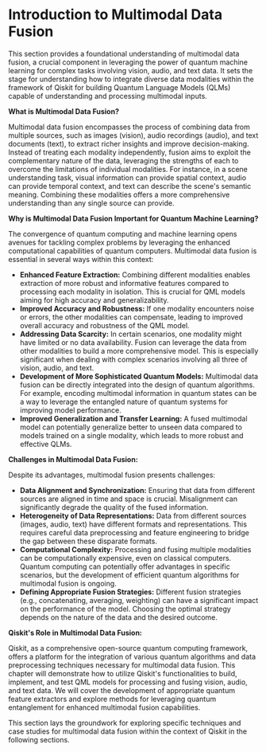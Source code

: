 # Introduction to Multimodal Data Fusion

This section provides a foundational understanding of multimodal data fusion, a crucial component in leveraging the power of quantum machine learning for complex tasks involving vision, audio, and text data.  It sets the stage for understanding how to integrate diverse data modalities within the framework of Qiskit for building Quantum Language Models (QLMs) capable of understanding and processing multimodal inputs.

**What is Multimodal Data Fusion?**

Multimodal data fusion encompasses the process of combining data from multiple sources, such as images (vision), audio recordings (audio), and text documents (text), to extract richer insights and improve decision-making.  Instead of treating each modality independently, fusion aims to exploit the complementary nature of the data, leveraging the strengths of each to overcome the limitations of individual modalities.  For instance, in a scene understanding task, visual information can provide spatial context, audio can provide temporal context, and text can describe the scene's semantic meaning. Combining these modalities offers a more comprehensive understanding than any single source can provide.

**Why is Multimodal Data Fusion Important for Quantum Machine Learning?**

The convergence of quantum computing and machine learning opens avenues for tackling complex problems by leveraging the enhanced computational capabilities of quantum computers.  Multimodal data fusion is essential in several ways within this context:

* **Enhanced Feature Extraction:** Combining different modalities enables extraction of more robust and informative features compared to processing each modality in isolation.  This is crucial for QML models aiming for high accuracy and generalizability.
* **Improved Accuracy and Robustness:**  If one modality encounters noise or errors, the other modalities can compensate, leading to improved overall accuracy and robustness of the QML model.
* **Addressing Data Scarcity:**  In certain scenarios, one modality might have limited or no data availability. Fusion can leverage the data from other modalities to build a more comprehensive model.  This is especially significant when dealing with complex scenarios involving all three of vision, audio, and text.
* **Development of More Sophisticated Quantum Models:** Multimodal data fusion can be directly integrated into the design of quantum algorithms. For example, encoding multimodal information in quantum states can be a way to leverage the entangled nature of quantum systems for improving model performance.
* **Improved Generalization and Transfer Learning:** A fused multimodal model can potentially generalize better to unseen data compared to models trained on a single modality, which leads to more robust and effective QLMs.


**Challenges in Multimodal Data Fusion:**

Despite its advantages, multimodal fusion presents challenges:

* **Data Alignment and Synchronization:**  Ensuring that data from different sources are aligned in time and space is crucial.  Misalignment can significantly degrade the quality of the fused information.
* **Heterogeneity of Data Representations:** Data from different sources (images, audio, text) have different formats and representations. This requires careful data preprocessing and feature engineering to bridge the gap between these disparate formats.
* **Computational Complexity:** Processing and fusing multiple modalities can be computationally expensive, even on classical computers.  Quantum computing can potentially offer advantages in specific scenarios, but the development of efficient quantum algorithms for multimodal fusion is ongoing.
* **Defining Appropriate Fusion Strategies:** Different fusion strategies (e.g., concatenating, averaging, weighting) can have a significant impact on the performance of the model. Choosing the optimal strategy depends on the nature of the data and the desired outcome.


**Qiskit's Role in Multimodal Data Fusion:**

Qiskit, as a comprehensive open-source quantum computing framework, offers a platform for the integration of various quantum algorithms and data preprocessing techniques necessary for multimodal data fusion. This chapter will demonstrate how to utilize Qiskit's functionalities to build, implement, and test QML models for processing and fusing vision, audio, and text data.  We will cover the development of appropriate quantum feature extractors and explore methods for leveraging quantum entanglement for enhanced multimodal fusion capabilities.


This section lays the groundwork for exploring specific techniques and case studies for multimodal data fusion within the context of Qiskit in the following sections.


<a id='chapter-1-subchapter-8'></a>
